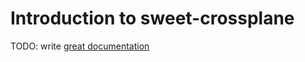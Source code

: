 # Introduction to sweet-crossplane

TODO: write [great documentation](http://jacobian.org/writing/what-to-write/)

